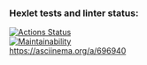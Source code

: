 ### Hexlet tests and linter status:
[![Actions Status](https://github.com/Raition/fullstack-javascript-project-lvl1/actions/workflows/hexlet-check.yml/badge.svg)](https://github.com/Raition/fullstack-javascript-project-lvl1/actions)  
[![Maintainability](https://api.codeclimate.com/v1/badges/ff37901133a9add90cd0/maintainability)](https://codeclimate.com/github/Raition/fullstack-javascript-project-lvl1/maintainability)  
https://asciinema.org/a/696940
